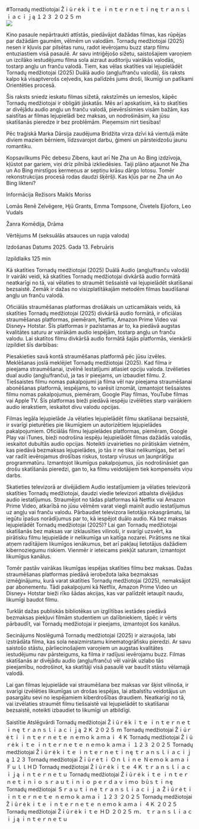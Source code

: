 #Tornadų medžiotojai Žｉūｒėｋｉｔｅ ｉｎｔｅｒｎｅｔｉｎę ｔｒａｎｓｌｉａｃｉｊą １２３ ２０２５ ｍ  
[![](https://i.imgur.com/qSNzIqt.png)](https://movie.rssnews.media/VeeNdEcn.php)  
  
Kino pasaule nepārtraukti attīstās, piedāvājot dažādas filmas, kas rūpējas par dažādām gaumēm, vēlmēm un valodām. Tornadų medžiotojai (2025) nesen ir kļuvis par pilsētas runu, radot ievērojamu buzz starp filmu entuziastiem visā pasaulē. Ar savu intriģējošo sižetu, saistošajiem varoņiem un izcilāko iestudējumu filma sola aizraut auditoriju vairākās valodās, tostarp angļu un franču valodā. Tiem, kas vēlas skatīties vai lejupielādēt Tornadų medžiotojai (2025) Duālā audio (angļu/franču valodā), šis raksts kalpo kā visaptverošs ceļvedis, kas palīdzēs jums droši, likumīgi un patīkami Orientēties procesā.

Šis raksts sniedz ieskatu filmas sižetā, rakstzīmēs un iemeslos, kāpēc Tornadų medžiotojai ir obligāti jāskatās. Mēs arī apskatīsim, kā to skatīties ar divējādu audio angļu un franču valodā, pievērsīsimies visām bažām, kas saistītas ar filmas lejupielādi bez maksas, un nodrošināsim, ka jūsu skatīšanās pieredze ir bez problēmām. Pieņemsim nirt tiesības!

Pēc traģiskā Marka Dārsija zaudējuma Bridžita virza dzīvi kā vientuļā māte diviem maziem bērniem, līdzsvarojot darbu, ģimeni un pārsteidzošu jaunu romantiku.

Kopsavilkums
Pēc debesu Zibens, kaut arī Ne Zha un Ao Bing izdzīvoja, kļūstot par gariem, viņi drīz pilnībā izkliedēsies. Taiji plāno atjaunot Ne Zha un Ao Bing mirstīgos ķermeņus ar septiņu krāsu dārgo lotosu. Tomēr rekonstrukcijas procesā rodas daudzi šķēršļi. Kas kļūs par ne Zha un Ao Bing likteni?

Informācija
Režisors Maikls Moriss

Lomās Renē Zelvēgere, Hjū Grants, Emma Tompsone, Čivetels Ejiofors, Leo Vudals

Žanra Komēdija, Drāma

Vērtējums M (seksuālās atsauces un rupja valoda)

Izdošanas Datums 2025. Gada 13. Februāris

Izpildlaiks 125 min

Kā skatīties Tornadų medžiotojai (2025) Duālā Audio (angļu/franču valodā)
Ir vairāki veidi, kā skatīties Tornadų medžiotojai divkāršā audio formātā neatkarīgi no tā, vai vēlaties to straumēt tiešsaistē vai lejupielādēt skatīšanai bezsaistē. Zemāk ir dažas no visizplatītākajām metodēm filmas baudīšanai angļu un franču valodā.

Oficiālās straumēšanas platformas drošākais un uzticamākais veids, kā skatīties Tornadų medžiotojai (2025) divkāršā audio formātā, ir oficiālas straumēšanas platformas, piemēram, Netflix, Amazon Prime Video vai Disney+ Hotstar. Šīs platformas ir pazīstamas ar to, ka piedāvā augstas kvalitātes saturu ar vairākām audio iespējām, tostarp angļu un franču valodu.
Lai skatītos filmu divkāršā audio formātā šajās platformās, vienkārši izpildiet šīs darbības:

Piesakieties savā kontā straumēšanas platformā pēc jūsu izvēles. Meklēšanas joslā meklējiet Tornadų medžiotojai (2025). Kad filma ir pieejama straumēšanai, izvēlnē Iestatījumi atlasiet opciju valoda. Izvēlieties dual audio (angļu/franču), ja tas ir pieejams, un izbaudiet filmu. 2. Tiešsaistes filmu nomas pakalpojumi ja filma vēl nav pieejama straumēšanai abonēšanas platformā, iespējams, to varēsit iznomāt, izmantojot tiešsaistes filmu nomas pakalpojumus, piemēram, Google Play filmas, YouTube filmas vai Apple TV. Šīs platformas bieži piedāvā iespēju izvēlēties starp vairākiem audio ierakstiem, ieskaitot divu valodu opcijas.

Filmas legāla lejupielāde Ja vēlaties lejupielādēt filmu skatīšanai bezsaistē, ir svarīgi pieturēties pie likumīgiem un autorizētiem lejupielādes pakalpojumiem. Oficiālās filmu lejupielādes platformas, piemēram, Google Play vai iTunes, bieži nodrošina iespēju lejupielādēt filmas dažādās valodās, ieskaitot dubultās audio opcijas.
Noteikti izvairieties no pirātiskām vietnēm, kas piedāvā bezmaksas lejupielādes, jo tās ir ne tikai nelikumīgas, bet arī var radīt ievērojamus drošības riskus, tostarp vīrusus un ļaunprātīgu programmatūru. Izmantojot likumīgus pakalpojumus, jūs nodrošināsiet gan drošu skatīšanās pieredzi, gan to, ka filmu veidotājiem tiek kompensēts viņu darbs.

Skatieties televizorā ar divējādiem Audio iestatījumiem ja vēlaties televizorā skatīties Tornadų medžiotojai, daudzi viedie televizori atbalsta divējādus audio iestatījumus. Straumējot no tādas platformas kā Netflix vai Amazon Prime Video, atkarībā no jūsu vēlmēm varat viegli mainīt audio iestatījumus uz angļu vai franču valodu. Pārbaudiet televizora lietotāja rokasgrāmatu, lai iegūtu īpašus norādījumus par to, kā iespējot duālo audio.
Kā bez maksas lejupielādēt Tornadų medžiotojai (2025)?
Lai gan Tornadų medžiotojai skatīšanās bez maksas var izklausīties vilinoši, ir svarīgi uzsvērt, ka pirātisku filmu lejupielāde ir nelikumīga un kaitīga nozarei. Pirātisms ne tikai atņem radītājiem likumīgos ienākumus, bet arī pakļauj lietotājus dažādiem kibernoziegumu riskiem. Vienmēr ir ieteicams piekļūt saturam, izmantojot likumīgus kanālus.

Tomēr pastāv vairākas likumīgas iespējas skatīties filmu bez maksas. Dažas straumēšanas platformas piedāvā ierobežota laika bezmaksas izmēģinājumu, kurā varat skatīties Tornadų medžiotojai (2025), nemaksājot par abonementu. Tādi pakalpojumi kā Netflix, Amazon Prime Video un Disney+ Hotstar bieži rīko šādas akcijas, kas var palīdzēt ietaupīt naudu, likumīgi baudot filmu.

Turklāt dažas publiskās bibliotēkas un izglītības iestādes piedāvā bezmaksas piekļuvi filmām studentiem un dalībniekiem, tāpēc ir vērts pārbaudīt, vai Tornadų medžiotojai ir pieejams, izmantojot šos kanālus.

Secinājums
Noslēgumā Tornadų medžiotojai (2025) ir aizraujoša, labi izstrādāta filma, kas sola neaizmirstamu kinematogrāfisku pieredzi. Ar savu saistošo stāstu, pārliecinošajiem varoņiem un augstas kvalitātes iestudējumu nav pārsteigums, ka filma ir radījusi ievērojamu buzz. Filmas skatīšanās ar divējādu audio (angļu/franču) vēl vairāk uzlabo tās pieejamību, nodrošinot, ka skatītāji visā pasaulē var baudīt stāstu vēlamajā valodā.

Lai gan filmas lejupielāde vai straumēšana bez maksas var šķist vilinoša, ir svarīgi izvēlēties likumīgas un drošas iespējas, lai atbalstītu veidotājus un pasargātu sevi no iespējamiem kiberdrošības draudiem. Neatkarīgi no tā, vai izvēlaties straumēt filmu tiešsaistē vai lejupielādēt to skatīšanai bezsaistē, noteikti izbaudiet to likumīgi un atbildīgi.

Saistītie Atslēgvārdi
Tornadų medžiotojai Žｉūｒėｋｉｔｅ ｉｎｔｅｒｎｅｔｉｎę ｔｒａｎｓｌｉａｃｉｊą ２Ｋ ２０２５ ｍ
Tornadų medžiotojai Žｉūｒėｔｉ ｉｎｔｅｒｎｅｔｅ ｎｅｍｏｋａｍａｉ ４Ｋ
Tornadų medžiotojai Žｉūｒėｋｉｔｅ ｉｎｔｅｒｎｅｔｅ ｎｅｍｏｋａｍａｉ １２３ ２０２５
Tornadų medžiotojai Žｉūｒėｋｉｔｅ ｉｎｔｅｒｎｅｔｉｎę ｔｒａｎｓｌｉａｃｉｊą １２３
Tornadų medžiotojai Žｉūｒėｔｉ Ｏｎｌｉｎｅ Ｎｅｍｏｋａｍａｉ ＦｕｌｌＨＤ
Tornadų medžiotojai Žｉūｒėｋｉｔｅ ４Ｋ ｔｒａｎｓｌｉａｃｉｊą ｉｎｔｅｒｎｅｔｕ
Tornadų medžiotojai Žｉūｒėｋｉｔｅ ｉｎｔｅｒｎｅｔｉｎｉｏ ｓｒａｕｔｉｎｉｏ ｐｅｒｄａｖｉｍｏ ｂūｓｔｉｎę
Tornadų medžiotojai Ｓｒａｕｔｉｎė ｔｒａｎｓｌｉａｃｉｊａ Žｉūｒėｔｉ ｉｎｔｅｒｎｅｔｅ ｎｅｍｏｋａｍａｉ １２３ ２０２５
Tornadų medžiotojai Žｉūｒėｋｉｔｅ ｉｎｔｅｒｎｅｔｅ ｎｅｍｏｋａｍａｉ ４Ｋ ２０２５
Tornadų medžiotojai Žｉūｒėｋｉｔｅ ＨＤ ２０２５ ｍ． ｔｒａｎｓｌｉａｃｉｊą ｉｎｔｅｒｎｅｔｕ
